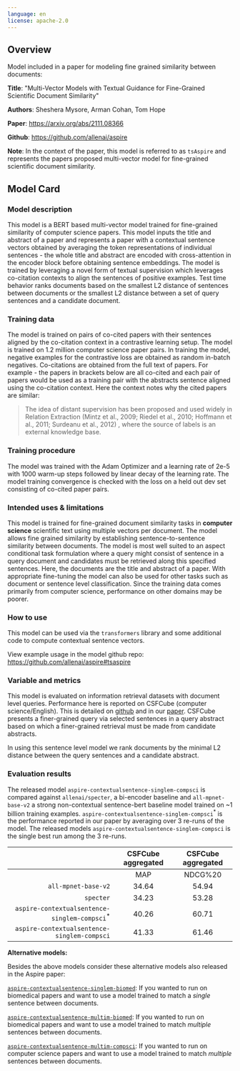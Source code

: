 ```yaml
---
language: en
license: apache-2.0
---
```


## Overview

Model included in a paper for modeling fine grained similarity between documents:

**Title**: "Multi-Vector Models with Textual Guidance for Fine-Grained Scientific Document Similarity"

**Authors**: Sheshera Mysore, Arman Cohan, Tom Hope

**Paper**: https://arxiv.org/abs/2111.08366

**Github**: https://github.com/allenai/aspire 

**Note**: In the context of the paper, this model is referred to as `tsAspire` and represents the papers proposed multi-vector model for fine-grained scientific document similarity.

## Model Card

### Model description

This model is a BERT based multi-vector model trained for fine-grained similarity of computer science papers. This model inputs the title and abstract of a paper and represents a paper with a contextual sentence vectors obtained by averaging the token representations of individual sentences - the whole title and abstract are encoded with cross-attention in the encoder block before obtaining sentence embeddings. The model is trained by leveraging a novel form of textual supervision which leverages co-citation contexts to align the sentences of positive examples. Test time behavior ranks documents based on the smallest L2 distance of sentences between documents or the smallest L2 distance between a set of query sentences and a candidate document.

### Training data 

The model is trained on pairs of co-cited papers with their sentences aligned by the co-citation context in a contrastive learning setup. The model is trained on 1.2 million computer science paper pairs. In training the model, negative examples for the contrastive loss are obtained as random in-batch negatives. Co-citations are obtained from the full text of papers. For example - the papers in brackets below are all co-cited and each pair of papers would be used as a training pair with the abstracts sentence aligned using the co-citation context. Here the context notes why the cited papers are similar:

> The idea of distant supervision has been proposed and used widely in Relation Extraction (Mintz et al., 2009; Riedel et al., 2010; Hoffmann et al., 2011; Surdeanu et al., 2012) , where the source of labels is an external knowledge base.


### Training procedure

The model was trained with the Adam Optimizer and a learning rate of 2e-5 with 1000 warm-up steps followed by linear decay of the learning rate. The model training convergence is checked with the loss on a held out dev set consisting of co-cited paper pairs.

### Intended uses & limitations

This model is trained for fine-grained document similarity tasks in **computer science** scientific text using multiple vectors per document. The model allows fine grained similarity by establishing sentence-to-sentence similarity between documents. The model is most well suited to an aspect conditional task formulation where a query might consist of sentence in a query document and candidates must be retrieved along this specified sentences. Here, the documents are the title and abstract of a paper. With appropriate fine-tuning the model can also be used for other tasks such as document or sentence level classification. Since the training data comes primarily from computer science, performance on other domains may be poorer.

### How to use

This model can be used via the `transformers` library and some additional code to compute contextual sentence vectors.

View example usage in the model github repo: https://github.com/allenai/aspire#tsaspire

### Variable and metrics
This model is evaluated on information retrieval datasets with document level queries. Performance here is reported on CSFCube (computer science/English). This is detailed on [github](https://github.com/allenai/aspire) and in our [paper](https://arxiv.org/abs/2111.08366). CSFCube presents a finer-grained query via selected sentences in a query abstract based on which a finer-grained retrieval must be made from candidate abstracts.

In using this sentence level model we rank documents by the minimal L2 distance between the query sentences and a candidate abstract.

### Evaluation results

The released model `aspire-contextualsentence-singlem-compsci` is compared against `allenai/specter`, a bi-encoder baseline and `all-mpnet-base-v2` a strong non-contextual sentence-bert baseline model trained on ~1 billion training examples. `aspire-contextualsentence-singlem-compsci`<sup>*</sup> is the performance reported in our paper by averaging over 3 re-runs of the model. The released models `aspire-contextualsentence-singlem-compsci` is the single best run among the 3 re-runs.

|                                             | CSFCube aggregated |    CSFCube aggregated|
|--------------------------------------------:|:---------:|:-------:|
|                                             |    MAP    | NDCG%20 |
|                     `all-mpnet-base-v2`     |    34.64   |  54.94  |
|                               `specter`     |    34.23   |  53.28  |
| `aspire-contextualsentence-singlem-compsci`<sup>*</sup> |   40.26   |  60.71  |
| `aspire-contextualsentence-singlem-compsci` |    41.33  |  61.46 |



**Alternative models:**

Besides the above models consider these alternative models also released in the Aspire paper:

[`aspire-contextualsentence-singlem-biomed`](https://huggingface.co/allenai/aspire-contextualsentence-singlem-biomed): If you wanted to run on biomedical papers and want to use a model trained to match a _single_ sentence between documents.

[`aspire-contextualsentence-multim-biomed`](https://huggingface.co/allenai/aspire-contextualsentence-multim-biomed): If you wanted to run on biomedical papers and want to use a model trained to match _multiple_ sentences between documents.

[`aspire-contextualsentence-multim-compsci`](https://huggingface.co/allenai/aspire-contextualsentence-multim-compsci): If you wanted to run on computer science papers and want to use a model trained to match _multiple_ sentences between documents.